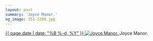 ```yaml
---
layout: post
summary: 'Joyce Manor.'
og_image: 351-1280.jpg
---
```


<p>
 <time>
  <a href="/351">
   {{ page.date | date: "%B %-d, %Y" }}
  </a>
 </time>
 <a href="/351">
  <img alt="Joyce Manor." data-taken="7/26/2014" sizes="(min-width: 700px) 50vw, calc(100vw - 2rem)" src="{{ site.assets_url }}/351-640.jpg" srcset="{{ site.assets_url }}/351-1280.jpg 1280w, {{ site.assets_url }}/351-960.jpg 960w, {{ site.assets_url }}/351-640.jpg 640w, {{ site.assets_url }}/351-320.jpg 320w"/>
 </a>
 <span>
  Joyce Manor.
 </span>
</p>
